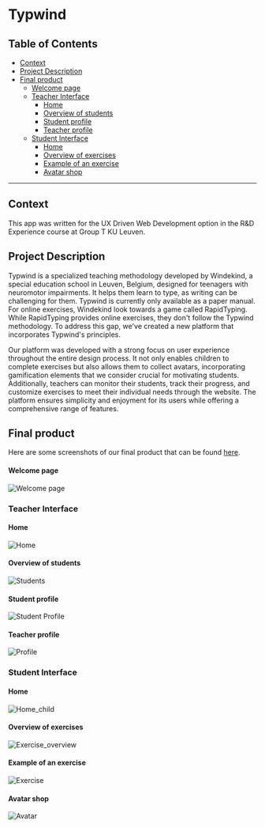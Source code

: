 # Typwind
## Table of Contents
- [Context](#context)
- [Project Description](#project-description)
- [Final product](#final-product)
    + [Welcome page](#welcome-page)
  * [Teacher Interface](#teacher-interface)
    + [Home](#home)
    + [Overview of students](#overview-of-students)
    + [Student profile](#student-profile)
    + [Teacher profile](#teacher-profile)
  * [Student Interface](#student-interface)
    + [Home](#home-1)
    + [Overview of exercises](#overview-of-exercises)
    + [Example of an exercise](#example-of-an-exercise)
    + [Avatar shop](#avatar-shop)
___
## Context
This app was written for the UX Driven Web Development option in the R&D Experience course at Group T KU Leuven.

## Project Description
Typwind is a specialized teaching methodology developed by Windekind, a special education school in Leuven, Belgium, designed for teenagers with neuromotor impairments. It helps them learn to type, as writing can be challenging for them. Typwind is currently only available as a paper manual. For online exercises, Windekind look towards a game called RapidTyping. While RapidTyping provides online exercises, they don't follow the Typwind methodology. To address this gap, we've created a new platform that incorporates Typwind's principles.

Our platform was developed with a strong focus on user experience throughout the entire design process. It not only enables children to complete exercises but also allows them to collect avatars, incorporating gamification elements that we consider crucial for motivating students. Additionally, teachers can monitor their students, track their progress, and customize exercises to meet their individual needs through the website. The platform ensures simplicity and enjoyment for its users while offering a comprehensive range of features.

## Final product
Here are some screenshots of our final product that can be found [here](https://a22ux02.studev.groept.be).
#### Welcome page
![Welcome page](https://user-images.githubusercontent.com/90101184/224366744-1cbcb706-6e0b-45c1-a3dc-56816449e869.png)

### Teacher Interface
#### Home
![Home](https://user-images.githubusercontent.com/90101184/224366875-3909c0a6-9907-4a93-b0d2-161766e78163.png)
#### Overview of students
![Students](https://user-images.githubusercontent.com/90101184/224366907-795c41ea-8790-4f35-ab3d-115427788f4d.png)
#### Student profile
![Student Profile](https://user-images.githubusercontent.com/90101184/224366934-15540925-4e52-43ba-bf78-c82b48667886.png)
#### Teacher profile
![Profile](https://user-images.githubusercontent.com/90101184/224366968-1e88c7ae-a2a6-40f1-b04b-21564eb501a4.png)

### Student Interface
#### Home
![Home_child](https://user-images.githubusercontent.com/90101184/224363870-f2c5df27-be2a-44cd-acce-4b8654f7a4cc.png)
#### Overview of exercises
![Exercise_overview](https://user-images.githubusercontent.com/90101184/224364290-465bf0c0-c750-4548-a9c7-ef65d70442f8.png)
#### Example of an exercise
![Exercise](https://user-images.githubusercontent.com/90101184/224364365-a607657b-f1b0-4239-b7eb-902e247ddbfe.png)
#### Avatar shop
![Avatar](https://user-images.githubusercontent.com/90101184/224364844-7be2fada-76f8-482f-84f2-0e443e6e8986.png)
